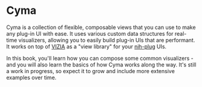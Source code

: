 # Cyma

Cyma is a collection of flexible, composable views that you can use to make any
plug-in UI with ease. It uses various custom data structures for real-time
visualizers, allowing you to easily build plug-in UIs that are performant. It
works on top of [VIZIA](https://github.com/vizia/vizia) as a "view library" for
your [nih-plug](https://github.com/robbert-vdh/nih-plug) UIs.

In this book, you'll learn how you can compose some common visualizers - and you
will also learn the basics of how Cyma works along the way. It's still a work in
progress, so expect it to grow and include more extensive examples over time.